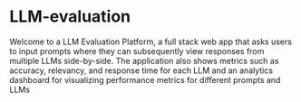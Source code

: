 # LLM-evaluation

Welcome to a LLM Evaluation Platform, a full stack web app that asks users to input prompts where they can subsequently view responses from multiple LLMs side-by-side.
The application also shows metrics such as accuracy, relevancy, and response time for each LLM and an analytics dashboard for visualizing performance metrics for different prompts and LLMs

